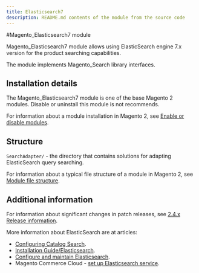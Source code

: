 ```yaml
---
title: Elasticsearch7
description: README.md contents of the module from the source code
---
```


#Magento_Elasticsearch7 module

Magento_Elasticsearch7 module allows using ElasticSearch engine 7.x version for the product searching capabilities.

The module implements Magento_Search library interfaces.

## Installation details

The Magento_Elasticsearch7 module is one of the base Magento 2 modules. Disable or uninstall this module is not recommends.

For information about a module installation in Magento 2, see [Enable or disable modules](https://devdocs.magento.com/guides/v2.4/install-gde/install/cli/install-cli-subcommands-enable.html).

## Structure

`SearchAdapter/` - the directory that contains solutions for adapting ElasticSearch query searching.

For information about a typical file structure of a module in Magento 2, see [Module file structure](https://devdocs.magento.com/guides/v2.4/extension-dev-guide/build/module-file-structure.html#module-file-structure).

## Additional information

For information about significant changes in patch releases, see [2.4.x Release information](https://devdocs.magento.com/guides/v2.4/release-notes/bk-release-notes.html).

More information about ElasticSearch are at articles:

- [Configuring Catalog Search](https://docs.magento.com/user-guide/catalog/search-configuration.html).
- [Installation Guide/Elasticsearch](https://devdocs.magento.com/guides/v2.4/install-gde/prereq/elasticsearch.html).
- [Configure and maintain Elasticsearch](https://devdocs.magento.com/guides/v2.4/config-guide/elasticsearch/es-overview.html).
- Magento Commerce Cloud - [set up Elasticsearch service](https://devdocs.magento.com/cloud/project/services-elastic.html).
